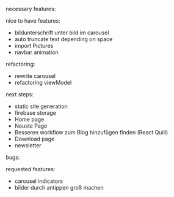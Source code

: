 necessary features:

nice to have features:
- bildunterschrift unter bild im carousel
- auto truncate text depending on space
- import Pictures
- navbar animation

refactoring:
- rewrite carousel
- refactoring viewModel

next steps:
- static site generation
- firebase storage
- Home page
- Neuste Page
- Besseren workflow zum Blog hinzufügen finden (React Quill)
- Download page
- newsletter
  

bugs:


requested features:
- carousel indicators
- bilder durch antippen groß machen
  



  


  




